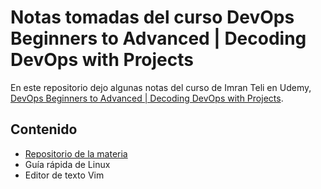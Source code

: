 # Notas tomadas del curso **DevOps Beginners to Advanced | Decoding DevOps with Projects**

En este repositorio dejo algunas notas del curso de Imran Teli en Udemy, [DevOps Beginners to Advanced | Decoding DevOps with Projects](https://www.udemy.com/course/decodingdevops/).

## Contenido

- [Repositorio de la materia](https://github.com/imnowdevops/ddc-material)
- Guía rápida de Linux
- Editor de texto Vim